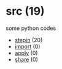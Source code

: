 # src (19)
some python codes

+ [stepin](stepin/README.md) (20)
+ [import](import/README.md) (0)
+ [apply](apply/README.md) (0)
+ [share](share/README.md) (0)
